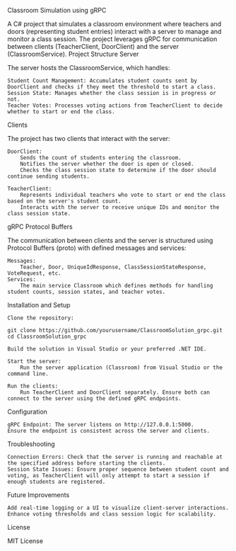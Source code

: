 Classroom Simulation using gRPC

A C# project that simulates a classroom environment where teachers and doors (representing student entries) interact with a server to manage and monitor a class session. The project leverages gRPC for communication between clients (TeacherClient, DoorClient) and the server (ClassroomService).
Project Structure
Server

The server hosts the ClassroomService, which handles:

    Student Count Management: Accumulates student counts sent by DoorClient and checks if they meet the threshold to start a class.
    Session State: Manages whether the class session is in progress or not.
    Teacher Votes: Processes voting actions from TeacherClient to decide whether to start or end the class.

Clients

The project has two clients that interact with the server:

    DoorClient:
        Sends the count of students entering the classroom.
        Notifies the server whether the door is open or closed.
        Checks the class session state to determine if the door should continue sending students.

    TeacherClient:
        Represents individual teachers who vote to start or end the class based on the server's student count.
        Interacts with the server to receive unique IDs and monitor the class session state.

gRPC Protocol Buffers

The communication between clients and the server is structured using Protocol Buffers (proto) with defined messages and services:

    Messages:
        Teacher, Door, UniqueIdResponse, ClassSessionStateResponse, VoteRequest, etc.
    Services:
        The main service Classroom which defines methods for handling student counts, session states, and teacher votes.

Installation and Setup

    Clone the repository:

    git clone https://github.com/yourusername/ClassroomSolution_grpc.git
    cd ClassroomSolution_grpc

    Build the solution in Visual Studio or your preferred .NET IDE.

    Start the server:
        Run the server application (Classroom) from Visual Studio or the command line.

    Run the clients:
        Run TeacherClient and DoorClient separately. Ensure both can connect to the server using the defined gRPC endpoints.

Configuration

    gRPC Endpoint: The server listens on http://127.0.0.1:5000.
    Ensure the endpoint is consistent across the server and clients.

Troubleshooting

    Connection Errors: Check that the server is running and reachable at the specified address before starting the clients.
    Session State Issues: Ensure proper sequence between student count and voting, as TeacherClient will only attempt to start a session if enough students are registered.

Future Improvements

    Add real-time logging or a UI to visualize client-server interactions.
    Enhance voting thresholds and class session logic for scalability.

License

MIT License
